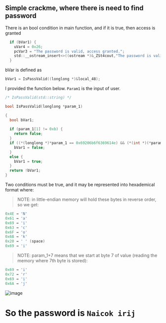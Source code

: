 Simple crackme, where there is need to find password
---

There is an bool condition in main function, and if it is true, then access is granted
```c
  if (bVar1) {
    uVar4 = 0x26;
    pcVar3 = "The password is valid, access granted.";
    std::__ostream_insert<>((ostream *)&_ZSt4cout,"The password is valid, access granted.",0x26) ;
  }
```

bVar is defined as 
```c
bVar1 = IsPassValid((longlong *)&local_48);
```

I provided the function below. `Param1` is the input of user.
```c
/* IsPassValid(std::string) */

bool IsPassValid(longlong *param_1)

{
  bool bVar1;
  
  if (param_1[1] != 0xb) {
    return false;
  }
  if ((*(longlong *)*param_1 == 0x69206b6f6369614e) && (*(int *)(*param_1 + 7) == 0x6a697269)) {
    bVar1 = false;
  }
  else {
    bVar1 = true;
  }
  return !bVar1;
}
```


Two conditions must be true, and it may be represented into hexademical format where:

> NOTE: in little-endian memory will hold these bytes in reverse order, so we get:

```c
0x4E → 'N'
0x61 → 'a'
0x69 → 'i'
0x63 → 'c'
0x6F → 'o'
0x6B → 'k'
0x20 → ' ' (space)
0x69 → 'i'
```
>NOTE: param_1+7 means that we start at byte 7 of value (reading the memory where 7th byte is stored):
```c
0x69 → 'i'
0x72 → 'r'
0x69 → 'i'
0x6A → 'j'
```


![image](https://github.com/user-attachments/assets/f3c73bb6-a129-491f-be68-de085444d8b6)



# So the password is `Naicok irij`
